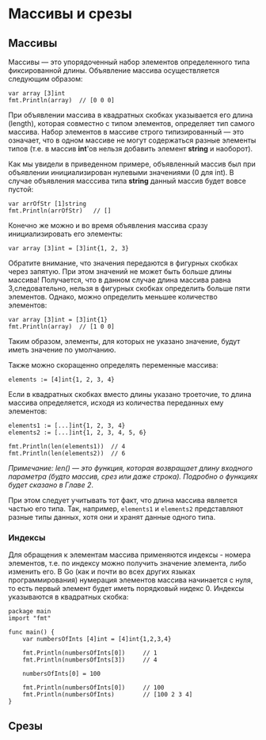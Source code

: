 # Массивы и срезы

## Массивы

Массивы — это упорядоченный набор элементов определенного типа фиксированной длины. Объявление массива осуществляется следующим образом:

```
var array [3]int
fmt.Println(array)  // [0 0 0]
```

При объявлении массива в квадратных скобках указывается его длина (length), которая совместно с типом элементов, определяет тип самого массива. Набор элементов в массиве строго типизированный — это означает, что в одном массиве не могут содержаться разные элементы типов (т.е. в массив **int**'ов нельзя добавить элемент **string** и наоборот).

Как мы увидели в приведенном примере, объявленный массив был при объявлении инициализирован нулевыми значениями (0 для int). В случае объявления масссива типа **string** данный массив будет вовсе пустой:

```
var arrOfStr [1]string
fmt.Println(arrOfStr)   // []
```

Конечно же можно и во время объявления массива сразу инициализировать его элементы:

```
var array [3]int = [3]int{1, 2, 3}
```

Обратите внимание, что значения передаются в фигурных скобках через запятую. При этом значений не может быть больше длины массива! Получается, что в данном случае длина массива равна 3,следовательно, нельзя в фигурных скобках определить больше пяти элементов. Однако, можно определить меньшее количество элементов:

```
var array [3]int = [3]int{1}
fmt.Println(array)  // [1 0 0]
```

Таким образом, элементы, для которых не указано значение, будут иметь значение по умолчанию.

Также можно скоращенно определять переменные массива:

```
elements := [4]int{1, 2, 3, 4}
```

Если в квадратных скобках вместо длины указано троеточие, то длина массива определяется, исходя из количества переданных ему элементов:

```
elements1 := [...]int{1, 2, 3, 4}
elements2 := [...]int{1, 2, 3, 4, 5, 6}

fmt.Println(len(elements1))  // 4
fmt.Println(len(elements2))  // 6
```

_Примечание: len() — это функция, которая возвращает длину входного параметра (будто массив, срез или даже строка). Подробно о функциях будет сказано в Главе 2_.

При этом следует учитывать тот факт, что длина массива является частью его типа. Так, например, `elements1` и `elements2` представляют разные типы данных, хотя они и хранят данные одного типа.

### Индексы

Для обращения к элементам массива применяются индексы - номера элементов, т.е. по индексу можно получить значение элемента, либо изменить его. В Go (как и почти во всех других языках программирования) нумерация элементов массива начинается с нуля, то есть первый элемент будет иметь порядковый нидекс 0. Индексы указываются в квадратных скобка:

```
package main
import "fmt"

func main() {
    var numbersOfInts [4]int = [4]int{1,2,3,4}

    fmt.Println(numbersOfInts[0])     // 1
    fmt.Println(numbersOfInts[3])     // 4

    numbersOfInts[0] = 100

    fmt.Println(numbersOfInts[0])     // 100
    fmt.Println(numbersOfInts)        // [100 2 3 4]
}
```

## Срезы
